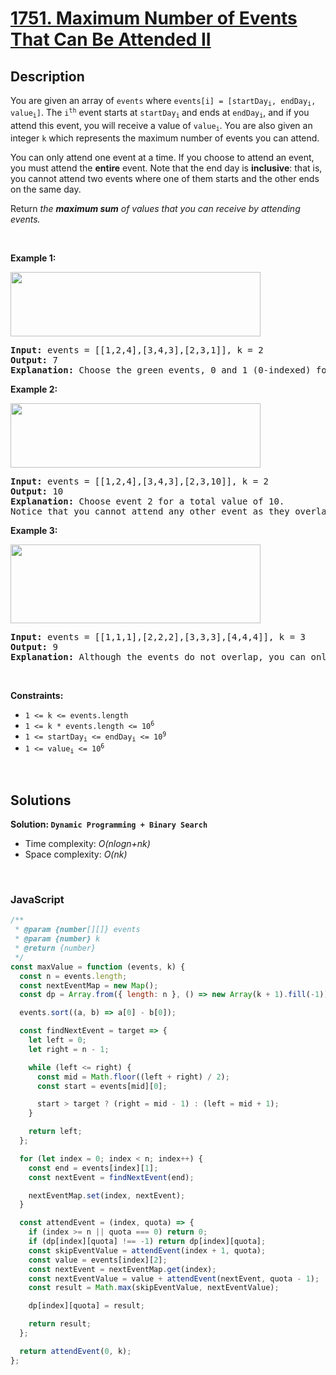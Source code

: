 # [1751. Maximum Number of Events That Can Be Attended II](https://leetcode.com/problems/maximum-number-of-events-that-can-be-attended-ii)

## Description

<div class="elfjS" data-track-load="description_content"><p>You are given an array of <code>events</code> where <code>events[i] = [startDay<sub>i</sub>, endDay<sub>i</sub>, value<sub>i</sub>]</code>. The <code>i<sup>th</sup></code> event starts at <code>startDay<sub>i</sub></code><sub> </sub>and ends at <code>endDay<sub>i</sub></code>, and if you attend this event, you will receive a value of <code>value<sub>i</sub></code>. You are also given an integer <code>k</code> which represents the maximum number of events you can attend.</p>

<p>You can only attend one event at a time. If you choose to attend an event, you must attend the <strong>entire</strong> event. Note that the end day is <strong>inclusive</strong>: that is, you cannot attend two events where one of them starts and the other ends on the same day.</p>

<p>Return <em>the <strong>maximum sum</strong> of values that you can receive by attending events.</em></p>

<p>&nbsp;</p>
<p><strong class="example">Example 1:</strong></p>

<p><img alt="" src="https://assets.leetcode.com/uploads/2021/01/10/screenshot-2021-01-11-at-60048-pm.png" style="width: 400px; height: 103px;"></p>

<pre><strong>Input:</strong> events = [[1,2,4],[3,4,3],[2,3,1]], k = 2
<strong>Output:</strong> 7
<strong>Explanation: </strong>Choose the green events, 0 and 1 (0-indexed) for a total value of 4 + 3 = 7.</pre>

<p><strong class="example">Example 2:</strong></p>

<p><img alt="" src="https://assets.leetcode.com/uploads/2021/01/10/screenshot-2021-01-11-at-60150-pm.png" style="width: 400px; height: 103px;"></p>

<pre><strong>Input:</strong> events = [[1,2,4],[3,4,3],[2,3,10]], k = 2
<strong>Output:</strong> 10
<strong>Explanation:</strong> Choose event 2 for a total value of 10.
Notice that you cannot attend any other event as they overlap, and that you do <strong>not</strong> have to attend k events.</pre>

<p><strong class="example">Example 3:</strong></p>

<p><strong><img alt="" src="https://assets.leetcode.com/uploads/2021/01/10/screenshot-2021-01-11-at-60703-pm.png" style="width: 400px; height: 126px;"></strong></p>

<pre><strong>Input:</strong> events = [[1,1,1],[2,2,2],[3,3,3],[4,4,4]], k = 3
<strong>Output:</strong> 9
<strong>Explanation:</strong> Although the events do not overlap, you can only attend 3 events. Pick the highest valued three.</pre>

<p>&nbsp;</p>
<p><strong>Constraints:</strong></p>

<ul>
	<li><code>1 &lt;= k &lt;= events.length</code></li>
	<li><code>1 &lt;= k * events.length &lt;= 10<sup>6</sup></code></li>
	<li><code>1 &lt;= startDay<sub>i</sub> &lt;= endDay<sub>i</sub> &lt;= 10<sup>9</sup></code></li>
	<li><code>1 &lt;= value<sub>i</sub> &lt;= 10<sup>6</sup></code></li>
</ul>
</div>

<p>&nbsp;</p>

## Solutions

**Solution: `Dynamic Programming + Binary Search`**

- Time complexity: <em>O(nlogn+nk)</em>
- Space complexity: <em>O(nk)</em>

<p>&nbsp;</p>

### **JavaScript**

```js
/**
 * @param {number[][]} events
 * @param {number} k
 * @return {number}
 */
const maxValue = function (events, k) {
  const n = events.length;
  const nextEventMap = new Map();
  const dp = Array.from({ length: n }, () => new Array(k + 1).fill(-1));

  events.sort((a, b) => a[0] - b[0]);

  const findNextEvent = target => {
    let left = 0;
    let right = n - 1;

    while (left <= right) {
      const mid = Math.floor((left + right) / 2);
      const start = events[mid][0];

      start > target ? (right = mid - 1) : (left = mid + 1);
    }

    return left;
  };

  for (let index = 0; index < n; index++) {
    const end = events[index][1];
    const nextEvent = findNextEvent(end);

    nextEventMap.set(index, nextEvent);
  }

  const attendEvent = (index, quota) => {
    if (index >= n || quota === 0) return 0;
    if (dp[index][quota] !== -1) return dp[index][quota];
    const skipEventValue = attendEvent(index + 1, quota);
    const value = events[index][2];
    const nextEvent = nextEventMap.get(index);
    const nextEventValue = value + attendEvent(nextEvent, quota - 1);
    const result = Math.max(skipEventValue, nextEventValue);

    dp[index][quota] = result;

    return result;
  };

  return attendEvent(0, k);
};
```
